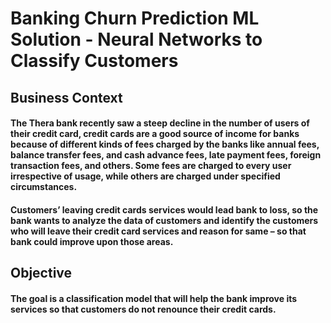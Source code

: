 # Banking Churn Prediction ML Solution - Neural Networks to Classify Customers

## Business Context

#### The Thera bank recently saw a steep decline in the number of users of their credit card, credit cards are a good source of income for banks because of different kinds of fees charged by the banks like annual fees, balance transfer fees, and cash advance fees, late payment fees, foreign transaction fees, and others. Some fees are charged to every user irrespective of usage, while others are charged under specified circumstances.

#### Customers’ leaving credit cards services would lead bank to loss, so the bank wants to analyze the data of customers and identify the customers who will leave their credit card services and reason for same – so that bank could improve upon those areas.

## Objective

#### The goal is a classification model that will help the bank improve its services so that customers do not renounce their credit cards.
